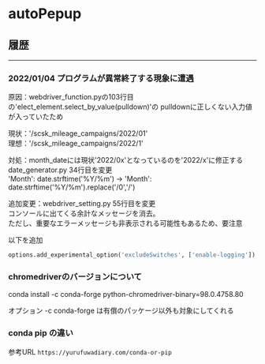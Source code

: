 # autoPepup

## 履歴

***

### 2022/01/04 プログラムが異常終了する現象に遭遇

原因：webdriver_function.pyの103行目の'elect_element.select_by_value(pulldown)'の
pulldownに正しくない入力値が入っていたため  

現状：'/scsk_mileage_campaigns/2022/01'  
理想：'/scsk_mileage_campaigns/2022/1'  

対処：month_dateには現状'2022/0x'となっているのを'2022/x'に修正する
date_generator.py 34行目を変更  
'Month': date.strftime('%Y/%m') → 'Month': date.strftime('%Y/%m').replace('/0','/')  

追加変更：webdriver_setting.py 55行目を変更  
コンソールに出てくる余計なメッセージを消去。  
ただし、重要なエラーメッセージも非表示される可能性もあるため、要注意  

以下を追加

```python
options.add_experimental_option('excludeSwitches', ['enable-logging']) 
```

### chromedriverのバージョンについて

conda install -c conda-forge python-chromedriver-binary=98.0.4758.80

オプション -c conda-forge は有償のパッケージ以外も対象にしてくれる

### conda pip の違い

参考URL
`https://yurufuwadiary.com/conda-or-pip`